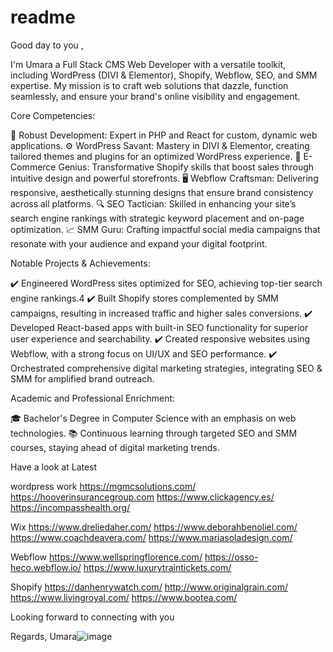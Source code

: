 # readme
Good day to you , 

I'm Umara a Full Stack CMS Web Developer with a versatile toolkit, including WordPress (DIVI & Elementor), Shopify, Webflow, SEO, and SMM expertise. My mission is to craft web solutions that dazzle, function seamlessly, and ensure your brand's online visibility and engagement.

Core Competencies:

🧩 Robust Development: Expert in PHP and React for custom, dynamic web applications.
⚙️ WordPress Savant: Mastery in DIVI & Elementor, creating tailored themes and plugins for an optimized WordPress experience.
🛒 E-Commerce Genius: Transformative Shopify skills that boost sales through intuitive design and powerful storefronts.
🖥️ Webflow Craftsman: Delivering responsive, aesthetically stunning designs that ensure brand consistency across all platforms.
🔍 SEO Tactician: Skilled in enhancing your site’s search engine rankings with strategic keyword placement and on-page optimization.
📈 SMM Guru: Crafting impactful social media campaigns that resonate with your audience and expand your digital footprint.

Notable Projects & Achievements:

✔️ Engineered WordPress sites optimized for SEO, achieving top-tier search engine rankings.4
✔️ Built Shopify stores complemented by SMM campaigns, resulting in increased traffic and higher sales conversions.
✔️ Developed React-based apps with built-in SEO functionality for superior user experience and searchability.
✔️ Created responsive websites using Webflow, with a strong focus on UI/UX and SEO performance.
✔️ Orchestrated comprehensive digital marketing strategies, integrating SEO & SMM for amplified brand outreach.

Academic and Professional Enrichment:

🎓 Bachelor's Degree in Computer Science with an emphasis on web technologies. 📚 Continuous learning through targeted SEO and SMM courses, staying ahead of digital marketing trends.

Have a look at Latest 

wordpress work 
https://mgmcsolutions.com/
https://hooverinsurancegroup.com
https://www.clickagency.es/
https://incompasshealth.org/

Wix
https://www.dreliedaher.com/
https://www.deborahbenoliel.com/
https://www.coachdeavera.com/
https://www.mariasoladesign.com/

Webflow 
https://www.wellspringflorence.com/
https://osso-heco.webflow.io/ 
https://www.luxurytraintickets.com/ 

Shopify
https://danhenrywatch.com/
http://www.originalgrain.com/
https://www.livingroyal.com/
https://www.bootea.com/

Looking forward to connecting with you 

Regards, 
Umara![image](https://github.com/user-attachments/assets/6c73ef83-c865-4356-9cac-8bc7707bd3aa)
